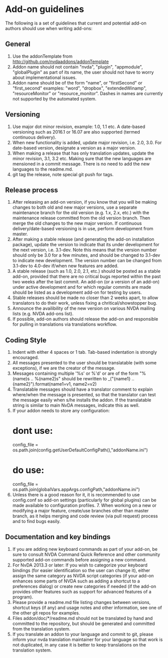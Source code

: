 # Add-on guidelines #

The following is a set of guidelines that current and potential add-on authors should use when writing add-ons:

## General ##

1. Use the addonTemplate from http://github.com/nvdaaddons/addonTemplate
2. Addon name should not contain "nvda", "plugin", "appmodule", "globalPlugin" as part of its name, the user should not have to worry about implementational issues.
3. Addon name should be of the form "name", or "firstSecond" or "first_second"
examples: "word", "dropbox", "extendedWinamp", "resourceMonitor" or "resource_monitor". Dashes in names are currently not supported by the automated system.

## Versioning ##

1. Use major dot minor revision, example: 1.0, 1.1 etc. A date-based versioning such as 2016.1 or 16.07 are also supported (termed continuous delivery).
2. When new functionality is added, update major revision, i.e. 2.0, 3.0. For date-based version, designate a version as a major version.
3. When making a release that has only translation updates, update the minor revision, 3.1, 3.2 etc. Making sure that the new languages are mensioned in a commit message. There is no need to add the new languages to the readme.md.
4. git tag the release, note special git push for tags.

## Release process ##

1. After releasing an add-on version, if you know that you will be making changes to both old and new major versions, use a separate maintenance branch for the old version (e.g. 1.x, 2.x, etc.) with the maintenance release committed from the old version branch. Then merge the old changes to the new major version. If continuous delivery/date-based versioning is in use, perform development from master.
2. After making a stable release (and generating the add-on installation package), update the version to indicate that its under development for the next version, i.e. 3.1-dev. Note this means that the version number should only be 3.0 for a few minutes, and should be changed to  3.1-dev to indicate new development. The version number can be changed from 3.1-dev to 4.0-dev if/when new features are added.
3. A stable release (such as 1.0, 2.0, 2.1, etc.) should be posted as a stable add-on, provided that there are no critical bugs reported within the past two weeks after the last commit. An add-on (or a version of an add-on) under active development and for which regular commits are made should be listed as a development add-on for testing by users.
4. Stable releases should be made no closer than 2 weeks apart, to allow translators to do their work, unless fixing a chritical/showstopper bug.
5. Announce the availibility of the new version on various NVDA mailing lists (e.g. NVDA add-ons list).
6. If possible, add-on authors should release the add-on and responsible for pulling in translations via translations workflow.

## Coding Style ##

1. Indent with either 4 spaces or 1 tab. Tab-based indentation is strongly encouraged.
2. All messages presented to the user should be translatable (with some exceptions), if we are the creator of the message.
3. Messages containing multiple '%s' or %'d' or are of the form
"%(name)s .. %(name2)s" should be rewritten to _("{name1} .. {name2}").format(name1=v1, name2=v2)
4. Translatable messages should have a translator comment to explain where/when the message is presented, so that the translator can test the  message easily when s/he installs the addon. If the translatable string is similar to main NvDA messages, indicate this as well.
5. If your addon needs to store any configuration:
    # dont use:
    config_file = os.path.join(config.getUserDefaultConfigPath(),"addonName.ini")
    # do use:
    config_file = os.path.join(globalVars.appArgs.configPath,"addonName.ini")
6. Unless there is a good reason for it, it is recommended to use config.conf so add-on settings (particularly for global plugins) can be made available to configuration profiles.
	7. When working on a new or modifying a major feature, create/use branches other than master branch, as it helps merging and code review (via pull request) process and to find bugs easily.

## Documentation and key bindings ##

1. If you are adding new keyboard commands as part of your add-on, be sure to consult NVDA Command Quick Reference and other community supported add-on commands before assigning a new command.
2. For NvDA 2013.3 or later: If you wish to categorize your keyboard bindings (for easier identification so the user can change it), either assign the same category as NVDA script categories (if your add-on enhances some parts of NVDA such as adding a shortcut to a preferences dialog) or create new categories if needed (if the add-on provides other features such as support for advanced features of a program).
3. Please provide a readme.md file listing changes between versions, shortcut keys (if any) and usage notes and other information, see one of the other git repos for examples.
4. Files addon/doc/*/readme.md should not be translated by hand and committed to the repository, but should be generated and committed from the translation system.
5. If you translate an addon to your language and commit to git, please inform your nvda translation maintainer for your language so that work is not duplicated, in any case it is better to keep translations on the translation system.
